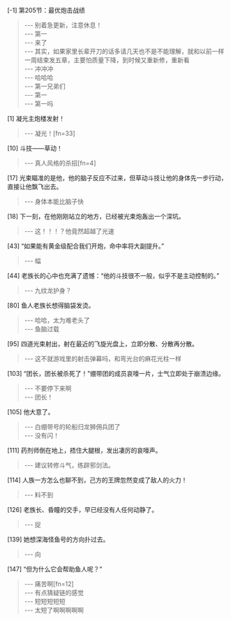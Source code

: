 
[-1] 第205节：最优炮击战绩
>--- 别着急更新，注意休息！<br>
>--- 第一<br>
>--- 来了<br>
>--- 其实，如果家里长辈开刀的话多请几天也不是不能理解，就和以前一样一周结束发五章，主要怕质量下降，到时候又重新修，重新看<br>
>--- 冲冲冲<br>
>--- 哈哈哈<br>
>--- 第一兄弟们<br>
>--- 第一<br>
>--- 第一吗<br>

[1] 凝光主炮楼发射！
>--- 凝光！[fn=33]<br>

[10] 斗技——草动！
>--- 真人风格的杀招[fn=4]<br>

[17] 光束瞄准的是他，他的脑子反应不过来，但草动斗技让他的身体先一步行动，直接让他飘飞出去。
>--- 身体本能比脑子快<br>

[18] 下一刻，在他刚刚站立的地方，已经被光束炮轰出一个深坑。
>--- 这！！！？他竟然超越了光速<br>

[43] “如果能有黄金级配合我们开炮，命中率将大副提升。”
>--- 幅<br>

[44] 老族长的心中也充满了遗憾：“他的斗技很不一般，似乎不是主动控制的。”
>--- 九纹龙护身？<br>

[80] 鱼人老族长想得脑袋发烫。
>--- 哈哈，太为难老头了<br>
>--- 鱼脑过载<br>

[95] 四道光束射出，射在最近的飞旋光盘上，立即分散、分散再分散。
>--- 这不就游戏里的射击弹幕吗，和弯光台的麻花光柱一样<br>

[103] “团长，团长被杀死了！”绷带团的成员哀嚎一片，士气立即处于崩溃边缘。
>--- 不要停下来啊<br>
>--- 团长！<br>

[105] 他大意了。
>--- 白绷带号的轮船归龙狮佣兵团了<br>
>--- 没有闪！<br>

[111] 药剂师倒在地上，捂住大腿根，发出凄厉的哀嚎声。
>--- 建议转修斗气，练辟邪剑法。<br>

[114] 人族一方怎么也聊不到，己方的王牌忽然变成了敌人的火力！
>--- 料不到<br>

[126] 老族长、昏瞳的交手，早已经没有人任何动静了。
>--- 捉<br>

[139] 她想深海怪鱼号的方向扑过去。
>--- 向<br>

[147] “但为什么它会帮助鱼人呢？”
>--- 痛苦啊[fn=12]<br>
>--- 有点猜疑链的感觉<br>
>--- 短短短短短<br>
>--- 太短了啊啊啊啊啊<br>
